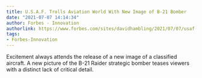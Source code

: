 ```yaml
---
title: U.S.A.F. Trolls Aviation World With New Image of B-21 Bomber
date: "2021-07-07 14:14:34"
author: Forbes - Innovation
authorlink: https://www.forbes.com/sites/davidhambling/2021/07/07/usaf-trolls-aviation-world-with-new-b-21-image/
tags:
- Forbes-Innovation
---
```

Excitement always attends the release of a new image of a classified aircraft. A new picture of the B-21 Raider strategic bomber teases viewers with a distinct lack of critical detail.